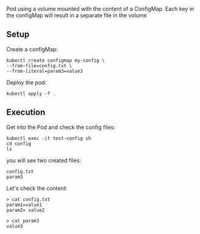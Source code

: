 Pod using a volume mounted with the content of a ConfigMap. Each key in the configMap will result in a separate file in the volume

## Setup
Create a configMap:

```
kubectl create configmap my-config \
--from-file=config.txt \
--from-literal=param3=value3
```

Deploy the pod:

```
kubectl apply -f .
```

## Execution
Get into the Pod and check the config files:

```
kubectl exec -it test-config sh
cd config
ls
```

you will see two created files:
```
config.txt
param3
```

Let's check the content:
```
> cat config.txt
param1=value1
param2= value2

> cat param3
value3
```